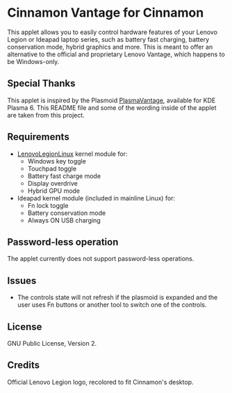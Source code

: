 # Cinnamon Vantage for Cinnamon
This applet allows you to easily control hardware features of your Lenovo Legion or Ideapad laptop series, such as battery fast charging, battery conservation mode, hybrid graphics and more. This is meant to offer an alternative to the official and proprietary Lenovo Vantage, which happens to be Windows-only.

## Special Thanks
This applet is inspired by the Plasmoid [PlasmaVantage](https://gitlab.com/Scias/plasmavantage), available for KDE Plasma 6. This README file and some of the wording inside of the applet are taken from this project.

## Requirements
- [LenovoLegionLinux](https://github.com/johnfanv2/LenovoLegionLinux) kernel module for:
  - Windows key toggle
  - Touchpad toggle
  - Battery fast charge mode
  - Display overdrive
  - Hybrid GPU mode
- Ideapad kernel module (included in mainline Linux) for:
  - Fn lock toggle
  - Battery conservation mode
  - Always ON USB charging

## Password-less operation
The applet currently does not support password-less operations.

## Issues
- The controls state will not refresh if the plasmoid is expanded and the user uses Fn buttons or another tool to switch one of the controls.

## License
GNU Public License, Version 2.

## Credits
Official Lenovo Legion logo, recolored to fit Cinnamon's desktop.
